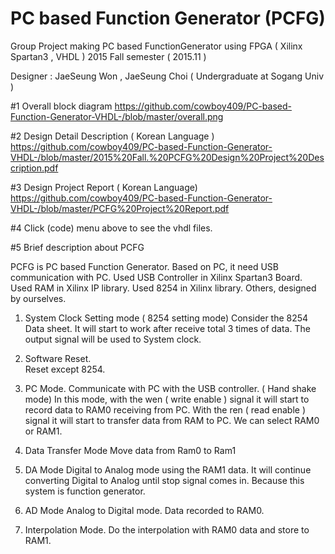 # PC based Function Generator (PCFG)

Group Project making PC based FunctionGenerator using FPGA ( Xilinx Spartan3 , VHDL )
2015 Fall semester ( 2015.11 ) 

Designer : JaeSeung Won , JaeSeung Choi   ( Undergraduate at Sogang Univ )




#1 Overall block diagram
https://github.com/cowboy409/PC-based-Function-Generator-VHDL-/blob/master/overall.png

#2 Design Detail Description ( Korean Language )
https://github.com/cowboy409/PC-based-Function-Generator-VHDL-/blob/master/2015%20Fall.%20PCFG%20Design%20Project%20Description.pdf

#3 Design Project Report ( Korean Language)
https://github.com/cowboy409/PC-based-Function-Generator-VHDL-/blob/master/PCFG%20Project%20Report.pdf

#4 Click (code) menu above to see the vhdl files.

#5 Brief description about PCFG

PCFG is PC based Function Generator. Based on PC, it need USB communication with PC.
Used USB Controller in Xilinx Spartan3 Board.
Used RAM in Xilinx IP library.
Used 8254 in Xilinx library.
Others, designed by ourselves.

1. System Clock Setting mode ( 8254 setting mode)
 Consider the 8254 Data sheet. It will start to work after receive total 3 times of data.
 The output signal will be used to System clock.

2. Software Reset.  
 Reset except 8254.

3. PC Mode. 
Communicate with PC with the USB controller. ( Hand shake mode)
In this mode, with the wen ( write enable ) signal it will start to record data to RAM0 receiving from PC. With the ren ( read enable ) signal it will start to transfer data from RAM to PC. We can select RAM0 or RAM1.

4. Data Transfer Mode
Move data from Ram0 to Ram1

5. DA Mode
Digital to Analog mode using the RAM1 data. 
It will continue converting Digital to Analog until stop signal comes in. Because this system is function generator.

6. AD Mode
Analog to Digital mode. Data recorded to RAM0.

7. Interpolation Mode.
Do the interpolation with RAM0 data and store to RAM1.

